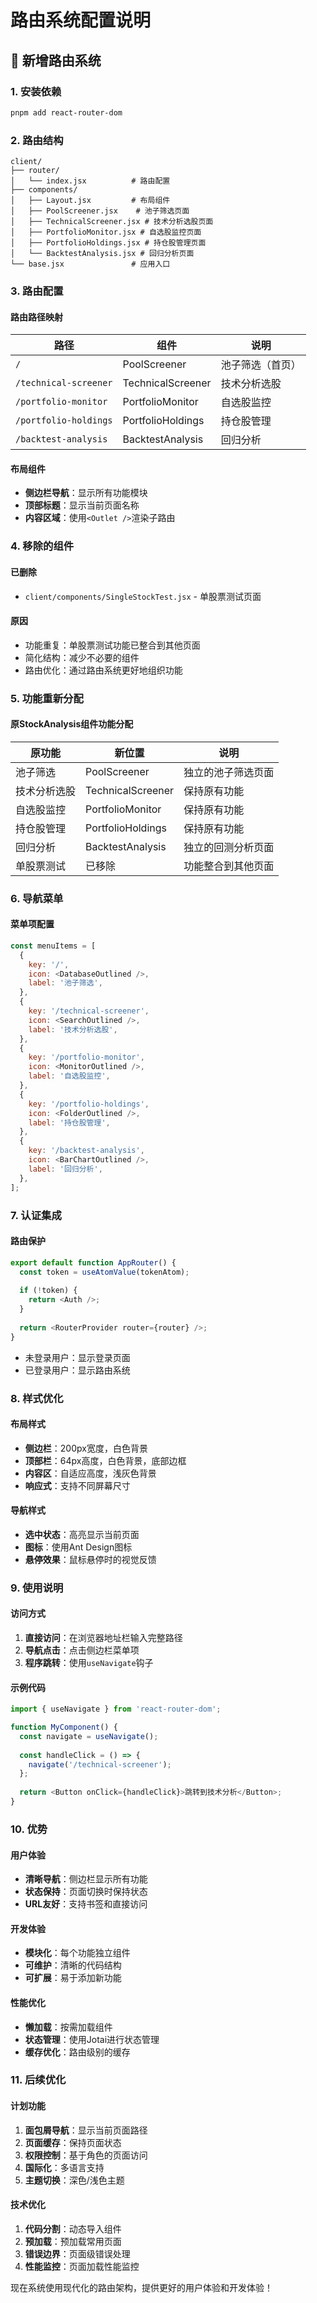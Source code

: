 # 路由系统配置说明

## 🚀 新增路由系统

### 1. 安装依赖
```bash
pnpm add react-router-dom
```

### 2. 路由结构

```
client/
├── router/
│   └── index.jsx          # 路由配置
├── components/
│   ├── Layout.jsx         # 布局组件
│   ├── PoolScreener.jsx    # 池子筛选页面
│   ├── TechnicalScreener.jsx # 技术分析选股页面
│   ├── PortfolioMonitor.jsx # 自选股监控页面
│   ├── PortfolioHoldings.jsx # 持仓股管理页面
│   └── BacktestAnalysis.jsx # 回归分析页面
└── base.jsx               # 应用入口
```

### 3. 路由配置

#### 路由路径映射
| 路径 | 组件 | 说明 |
|------|------|------|
| `/` | PoolScreener | 池子筛选（首页） |
| `/technical-screener` | TechnicalScreener | 技术分析选股 |
| `/portfolio-monitor` | PortfolioMonitor | 自选股监控 |
| `/portfolio-holdings` | PortfolioHoldings | 持仓股管理 |
| `/backtest-analysis` | BacktestAnalysis | 回归分析 |

#### 布局组件
- **侧边栏导航**：显示所有功能模块
- **顶部标题**：显示当前页面名称
- **内容区域**：使用`<Outlet />`渲染子路由

### 4. 移除的组件

#### 已删除
- `client/components/SingleStockTest.jsx` - 单股票测试页面

#### 原因
- 功能重复：单股票测试功能已整合到其他页面
- 简化结构：减少不必要的组件
- 路由优化：通过路由系统更好地组织功能

### 5. 功能重新分配

#### 原StockAnalysis组件功能分配
| 原功能 | 新位置 | 说明 |
|--------|--------|------|
| 池子筛选 | PoolScreener | 独立的池子筛选页面 |
| 技术分析选股 | TechnicalScreener | 保持原有功能 |
| 自选股监控 | PortfolioMonitor | 保持原有功能 |
| 持仓股管理 | PortfolioHoldings | 保持原有功能 |
| 回归分析 | BacktestAnalysis | 独立的回测分析页面 |
| 单股票测试 | 已移除 | 功能整合到其他页面 |

### 6. 导航菜单

#### 菜单项配置
```javascript
const menuItems = [
  {
    key: '/',
    icon: <DatabaseOutlined />,
    label: '池子筛选',
  },
  {
    key: '/technical-screener',
    icon: <SearchOutlined />,
    label: '技术分析选股',
  },
  {
    key: '/portfolio-monitor',
    icon: <MonitorOutlined />,
    label: '自选股监控',
  },
  {
    key: '/portfolio-holdings',
    icon: <FolderOutlined />,
    label: '持仓股管理',
  },
  {
    key: '/backtest-analysis',
    icon: <BarChartOutlined />,
    label: '回归分析',
  },
];
```

### 7. 认证集成

#### 路由保护
```javascript
export default function AppRouter() {
  const token = useAtomValue(tokenAtom);
  
  if (!token) {
    return <Auth />;
  }
  
  return <RouterProvider router={router} />;
}
```

- 未登录用户：显示登录页面
- 已登录用户：显示路由系统

### 8. 样式优化

#### 布局样式
- **侧边栏**：200px宽度，白色背景
- **顶部栏**：64px高度，白色背景，底部边框
- **内容区**：自适应高度，浅灰色背景
- **响应式**：支持不同屏幕尺寸

#### 导航样式
- **选中状态**：高亮显示当前页面
- **图标**：使用Ant Design图标
- **悬停效果**：鼠标悬停时的视觉反馈

### 9. 使用说明

#### 访问方式
1. **直接访问**：在浏览器地址栏输入完整路径
2. **导航点击**：点击侧边栏菜单项
3. **程序跳转**：使用`useNavigate`钩子

#### 示例代码
```javascript
import { useNavigate } from 'react-router-dom';

function MyComponent() {
  const navigate = useNavigate();
  
  const handleClick = () => {
    navigate('/technical-screener');
  };
  
  return <Button onClick={handleClick}>跳转到技术分析</Button>;
}
```

### 10. 优势

#### 用户体验
- **清晰导航**：侧边栏显示所有功能
- **状态保持**：页面切换时保持状态
- **URL友好**：支持书签和直接访问

#### 开发体验
- **模块化**：每个功能独立组件
- **可维护**：清晰的代码结构
- **可扩展**：易于添加新功能

#### 性能优化
- **懒加载**：按需加载组件
- **状态管理**：使用Jotai进行状态管理
- **缓存优化**：路由级别的缓存

### 11. 后续优化

#### 计划功能
1. **面包屑导航**：显示当前页面路径
2. **页面缓存**：保持页面状态
3. **权限控制**：基于角色的页面访问
4. **国际化**：多语言支持
5. **主题切换**：深色/浅色主题

#### 技术优化
1. **代码分割**：动态导入组件
2. **预加载**：预加载常用页面
3. **错误边界**：页面级错误处理
4. **性能监控**：页面加载性能监控

现在系统使用现代化的路由架构，提供更好的用户体验和开发体验！
